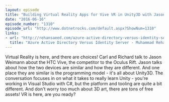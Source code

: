 ```yaml
---
layout: episode
title: "Building Virtual Reality Apps for Vive VR in Unity3D with Jason Weimann"
date: "2016-06-16"
episode_number: "1310"
episode_url: "http://www.dotnetrocks.com/default.aspx?ShowNum=1310"
links:
- url: "http://rehansaeed.com/azure-active-directory-versus-identity-server/"
  title: "Azure Active Directory Versus Identity Server - Muhammad Rehan Saeed"
---
```


Virtual Reality is here, and there are choices! Carl and Richard talk to Jason Weimann about the HTC Vive, the competitor to the Oculus Rift. Jason talks about how the two devices are similar and how they are different. And one place they are similar is the programming model - it's all about Unity3D. The conversation focuses in on what it takes to really learn Unity - you're working in Visual Studio with C#, but the platform and tooling are quite a bit different. And don't worry too much about 3D art, there are tons of free assets! VR is here, are you ready?
